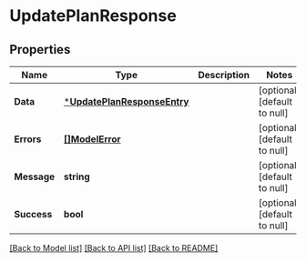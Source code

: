 # UpdatePlanResponse

## Properties
Name | Type | Description | Notes
------------ | ------------- | ------------- | -------------
**Data** | [***UpdatePlanResponseEntry**](UpdatePlanResponseEntry.md) |  | [optional] [default to null]
**Errors** | [**[]ModelError**](Error.md) |  | [optional] [default to null]
**Message** | **string** |  | [optional] [default to null]
**Success** | **bool** |  | [optional] [default to null]

[[Back to Model list]](../README.md#documentation-for-models) [[Back to API list]](../README.md#documentation-for-api-endpoints) [[Back to README]](../README.md)

